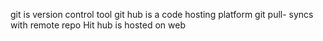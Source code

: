 git is version control tool
git hub is a code hosting platform
git pull- syncs with remote repo
Hit hub is hosted on web
